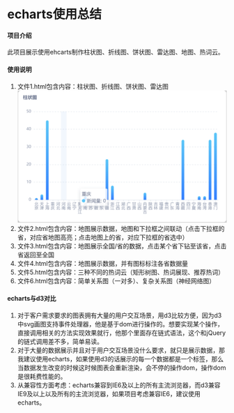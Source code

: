 # echarts使用总结

#### 项目介绍
此项目展示使用ehcarts制作柱状图、折线图、饼状图、雷达图、地图、热词云。

#### 使用说明
1. 文件1.html包含内容：柱状图、折线图、饼状图、雷达图
![加载失败](https://raw.githubusercontent.com/ZeroBona/github-img/master/echarts/%E6%9F%B1%E7%8A%B6%E5%9B%BE.png)
2. 文件2.html包含内容：地图展示数据，地图和下拉框之间联动（点击下拉框的省，对应省地图高亮；点击地图上的省，对应下拉框的省选中）
3. 文件3.html包含内容：地图展示全国/省的数据，点击某个省下钻至该省，点击省返回至全国
4. 文件4.html包含内容：地图展示数据，并有图标标注各省数据量
5. 文件5.html包含内容：三种不同的热词云（矩形树图、热词展现、推荐热词）
6. 文件6.html包含内容：简单关系图（一对多）、复杂关系图（神经网络图）

#### echarts与d3对比
1. 对于客户需求要求的图表拥有大量的用户交互场景，用d3比较方便，因为d3中svg画图支持事件处理器，他是基于dom进行操作的。想要实现某个操作，直接调用相关的方法实现效果就行，他那个里面存在链式语法，这个和jQuery的链式调用差不多，简单易读。
2. 对于大量的数据展示并且对于用户交互场景没什么要求，就只是展示数据，那我建议使用echarts，如果使用d3的话展示的每一个数据都是一个标签，那么当数据发生改变的时候这时候图表会重新渲染，会不停的操作dom，操作dom是很耗费性能的。
3. 从兼容性方面考虑：echarts兼容到IE6及以上的所有主流浏览器，而d3兼容IE9及以上以及所有的主流浏览器，如果项目考虑兼容IE6，建议使用echarts。
